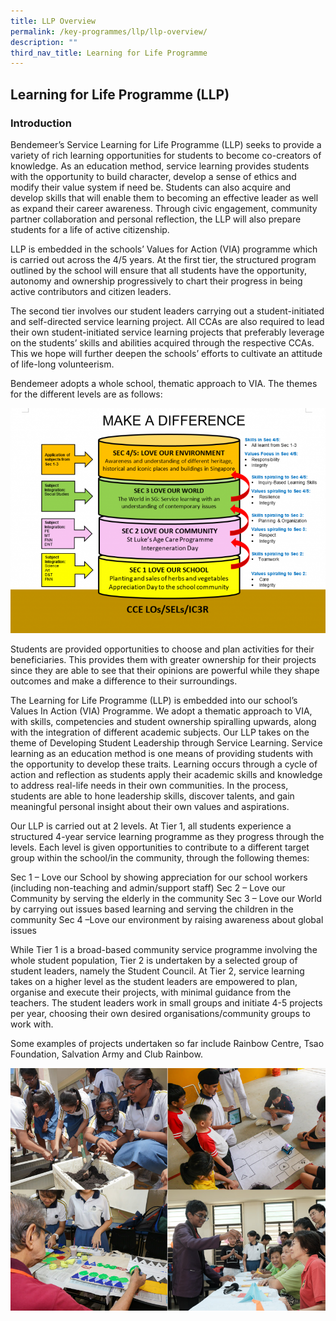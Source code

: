 ```yaml
---
title: LLP Overview
permalink: /key-programmes/llp/llp-overview/
description: ""
third_nav_title: Learning for Life Programme
---
```

## Learning for Life Programme (LLP)

### **Introduction**

Bendemeer’s Service Learning for Life Programme (LLP) seeks to provide a variety of rich learning opportunities for students to become co-creators of knowledge. As an education method, service learning provides students with the opportunity to build  character, develop a sense of ethics and modify their value system if need be. Students can also acquire and develop skills that will enable them to becoming an effective leader as well as expand their career awareness. Through civic engagement, community partner collaboration and personal reflection, the LLP will also prepare students for a life of active citizenship.

LLP is embedded in the schools’ Values for Action (VIA) programme which is carried out across the 4/5 years.  At the first tier, the structured program outlined by the school will ensure that all students have the opportunity, autonomy and ownership progressively to chart their progress in being active contributors and citizen leaders.

The second tier involves our student leaders carrying out a student-initiated and self-directed service learning project. All CCAs are also required to lead their own student-initiated service learning projects that preferably leverage on the students’ skills and abilities acquired through the respective CCAs. This we hope will further deepen the schools’ efforts to cultivate an attitude of life-long volunteerism.

Bendemeer adopts a whole school, thematic approach to VIA. The themes for the different levels are as follows:


![](/images/Keyprogrammes/LLP1.png)

Students are provided opportunities to choose and plan activities for their beneficiaries. This provides them with greater ownership for their projects since they are able to see that their opinions are powerful while they shape outcomes and make a difference to their surroundings.

The Learning for Life Programme (LLP) is embedded into our school’s Values In Action (VIA) Programme. We adopt a thematic approach to VIA, with skills, competencies and student ownership spiralling upwards, along with the integration of different academic subjects. Our LLP takes on the theme of Developing Student Leadership through Service Learning. Service learning as an education method is one means of providing students with the opportunity to develop these traits. Learning occurs through a cycle of action and reflection as students apply their academic skills and knowledge to address real-life needs in their own communities. In the process, students are able to hone leadership skills, discover talents, and gain meaningful personal insight about their own values and aspirations.

Our LLP is carried out at 2 levels. At Tier 1, all students experience a structured 4-year service learning programme as they progress through the levels. Each level is given opportunities to contribute to a different target group within the school/in the community, through the following themes:

Sec 1 – Love our School by showing appreciation for our school workers (including non-teaching and admin/support staff)
Sec 2 – Love our Community by serving the elderly in the community
Sec 3 – Love our World by carrying out issues based learning and serving the children in the community
Sec 4 –Love our environment by raising awareness about global issues

While Tier 1 is a broad-based community service programme involving the whole student population, Tier 2 is undertaken by a selected group of student leaders, namely the Student Council. At Tier 2, service learning takes on a higher level as the student leaders are empowered to plan, organise and execute their projects, with minimal guidance from the teachers. The student leaders work in small groups and initiate 4-5 projects per year, choosing their own desired organisations/community groups to work with.

Some examples of projects undertaken so far include Rainbow Centre, Tsao Foundation, Salvation Army and Club Rainbow.

![](/images/Keyprogrammes/llp-overview.jpg)